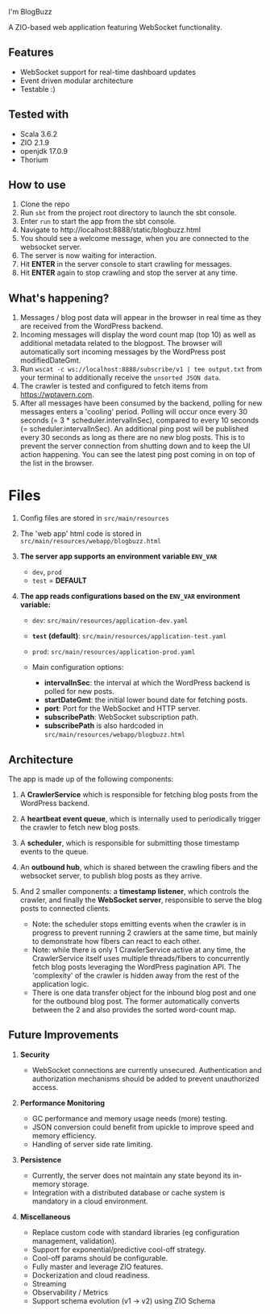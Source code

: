 I'm BlogBuzz

A ZIO-based web application featuring WebSocket functionality.

## Features

- WebSocket support for real-time dashboard updates
- Event driven modular architecture
- Testable :)

## Tested with

- Scala 3.6.2
- ZIO 2.1.9
- openjdk 17.0.9
- Thorium

## How to use

1. Clone the repo
2. Run ```sbt``` from the project root directory to launch the sbt console.
3. Enter ```run``` to start the app from the sbt console.
4. Navigate to http://localhost:8888/static/blogbuzz.html
5. You should see a welcome message, when you are connected to the websocket server.
7. The server is now waiting for interaction.
8. Hit **ENTER** in the server console to start crawling for messages.
9. Hit **ENTER** again to stop crawling and stop the server at any time.

## What's happening?
1. Messages / blog post data will appear in the browser in real time as they are received from the WordPress backend.
2. Incoming messages will display the word count map (top 10) as well as additional metadata related to the blogpost. The browser will automatically sort incoming messages by the WordPress post modifiedDateGmt.
3. Run `wscat -c ws://localhost:8888/subscribe/v1 | tee output.txt` from your terminal to additionally receive the `unsorted JSON data`.
4. The crawler is tested and configured to fetch items from https://wptavern.com.
5. After all messages have been consumed by the backend, polling for new messages enters a 'cooling' period. Polling will occur once every 30 seconds (= 3 * scheduler.intervalInSec), compared to every 10 seconds (= scheduler.intervalInSec). An additional ping post will be published every 30 seconds as long as there are no new blog posts. This is to prevent the server connection from shutting down and to keep the UI action happening. You can see the latest ping post coming in on top of the list in the browser.

# Files

1. Config files are stored in `src/main/resources`
2. The 'web app' html code is stored in `src/main/resources/webapp/blogbuzz.html`
3. **The server app supports an environment variable `ENV_VAR`**
    * `dev`, `prod`
    * `test` = **DEFAULT**

4. **The app reads configurations based on the `ENV_VAR` environment variable:**
    - `dev`: `src/main/resources/application-dev.yaml`
    - **`test` (default)**: `src/main/resources/application-test.yaml`
    - `prod`: `src/main/resources/application-prod.yaml`
 
    - Main configuration options:
        - **intervalInSec**: the interval at which the WordPress backend is polled for new posts.
        - **startDateGmt**: the initial lower bound date for fetching posts.
        - **port**: Port for the WebSocket and HTTP server.
        - **subscribePath**: WebSocket subscription path. 
        - **subscribePath** is also hardcoded in `src/main/resources/webapp/blogbuzz.html`

## Architecture

The app is made up of the following components:
1. A **CrawlerService** which is responsible for fetching blog posts from the WordPress backend.
2. A **heartbeat event queue**, which is internally used to periodically trigger the crawler to fetch new blog posts.
3. A **scheduler**, which is responsible for submitting those timestamp events to the queue.
4. An **outbound hub**, which is shared between the crawling fibers and the websocket server, to publish blog posts as they arrive.
5. And 2 smaller components: a **timestamp listener**, which controls the crawler, and finally  the **WebSocket server**, responsible to serve the blog posts to connected clients. 

   - Note: the scheduler stops emitting events when the crawler is in progress to prevent running 2 crawlers at  the same time, but mainly to demonstrate how fibers can react to each other.
   - Note: while there is only 1 CrawlerService active at any time, the CrawlerService itself uses multiple threads/fibers to concurrently fetch blog posts leveraging the WordPress pagination API. The 'complexity' of the crawler is hidden away from the rest of the application logic.
   - There is one data transfer object for the inbound blog post and one for the outbound blog post. The former automatically converts between the 2 and also provides the sorted word-count map.

## Future Improvements

1. **Security**

    - WebSocket connections are currently unsecured. Authentication and authorization mechanisms should be added to prevent unauthorized access.

2. **Performance Monitoring**

    - GC performance and memory usage needs (more) testing.
    - JSON conversion could benefit from upickle to improve speed and memory efficiency.
    - Handling of server side rate limiting.
      
3. **Persistence**

    * Currently, the server does not maintain any state beyond its in-memory storage.
    * Integration with a distributed database or cache system is mandatory in a cloud environment.

4. **Miscellaneous**    

    * Replace custom code with standard libraries (eg configuration management, validation).
    * Support for exponential/predictive cool-off strategy.
    * Cool-off params should be configurable.
    * Fully master and leverage ZIO features.
    * Dockerization and cloud readiness.
    * Streaming
    * Observability / Metrics
    * Support schema evolution (v1 -> v2) using ZIO Schema 
